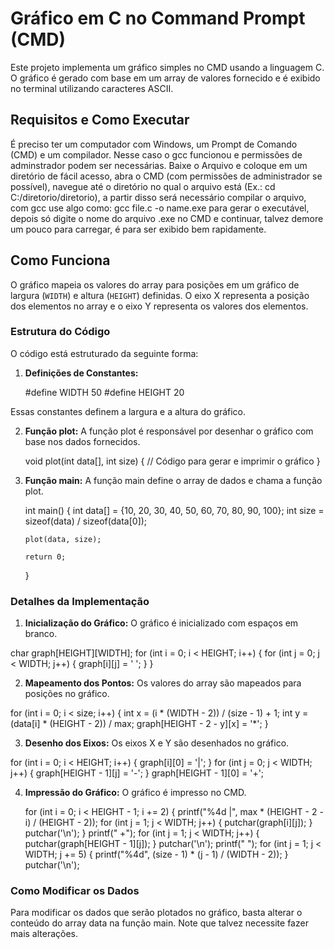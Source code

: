 # Gráfico em C no Command Prompt (CMD)

Este projeto implementa um gráfico simples no CMD usando a linguagem C. 
O gráfico é gerado com base em um array de valores fornecido e é exibido no terminal utilizando caracteres ASCII.

## Requisitos e Como Executar

É preciso ter um computador com Windows, um Prompt de Comando (CMD) e um compilador.
Nesse caso o gcc funcionou e permissões de adminstrador podem ser necessárias.
Baixe o Arquivo e coloque em um diretório de fácil acesso, abra o CMD (com permissões de administrador se possível),
navegue até o diretório no qual o arquivo está (Ex.: cd C:/diretorio/diretorio), a partir disso será necessário compilar o 
arquivo, com gcc use algo como: gcc file.c -o name.exe para gerar o executável, depois só digite o nome do arquivo .exe 
no CMD e continuar, talvez demore um pouco para carregar, é para ser exibido bem rapidamente.

## Como Funciona

O gráfico mapeia os valores do array para posições em um gráfico de largura (`WIDTH`) e altura (`HEIGHT`) definidas. 
O eixo X representa a posição dos elementos no array e o eixo Y representa os valores dos elementos.

### Estrutura do Código

O código está estruturado da seguinte forma:

1. **Definições de Constantes:**

   #define WIDTH 50
   #define HEIGHT 20

Essas constantes definem a largura e a altura do gráfico.

2.  **Função plot:**
A função plot é responsável por desenhar o gráfico com base nos dados fornecidos.

    void plot(int data[], int size) {
      // Código para gerar e imprimir o gráfico
    }

3.  **Função main:**
A função main define o array de dados e chama a função plot.

    int main() {
        int data[] = {10, 20, 30, 40, 50, 60, 70, 80, 90, 100};
        int size = sizeof(data) / sizeof(data[0]);

        plot(data, size);

        return 0;
    }

### Detalhes da Implementação
1. **Inicialização do Gráfico:**
    O gráfico é inicializado com espaços em branco.
   
  char graph[HEIGHT][WIDTH];
  for (int i = 0; i < HEIGHT; i++) {
    for (int j = 0; j < WIDTH; j++) {
        graph[i][j] = ' ';
    }
  }

2. **Mapeamento dos Pontos:**
Os valores do array são mapeados para posições no gráfico.

for (int i = 0; i < size; i++) {
    int x = (i * (WIDTH - 2)) / (size - 1) + 1;
    int y = (data[i] * (HEIGHT - 2)) / max;
    graph[HEIGHT - 2 - y][x] = '*';
}

3. **Desenho dos Eixos:**
Os eixos X e Y são desenhados no gráfico.

for (int i = 0; i < HEIGHT; i++) {
    graph[i][0] = '|';
}
for (int j = 0; j < WIDTH; j++) {
    graph[HEIGHT - 1][j] = '-';
}
graph[HEIGHT - 1][0] = '+';

4. **Impressão do Gráfico:**
O gráfico é impresso no CMD.

    for (int i = 0; i < HEIGHT - 1; i += 2) {
        printf("%4d |", max * (HEIGHT - 2 - i) / (HEIGHT - 2));
        for (int j = 1; j < WIDTH; j++) {
            putchar(graph[i][j]);
        }
        putchar('\n');
    }
    printf("     +");
    for (int j = 1; j < WIDTH; j++) {
        putchar(graph[HEIGHT - 1][j]);
    }
    putchar('\n');
    printf("      ");
    for (int j = 1; j < WIDTH; j += 5) {
        printf("%4d", (size - 1) * (j - 1) / (WIDTH - 2));
    }
    putchar('\n');

### Como Modificar os Dados
Para modificar os dados que serão plotados no gráfico, basta alterar o conteúdo do array data na função main.
Note que talvez necessite fazer mais alterações.

